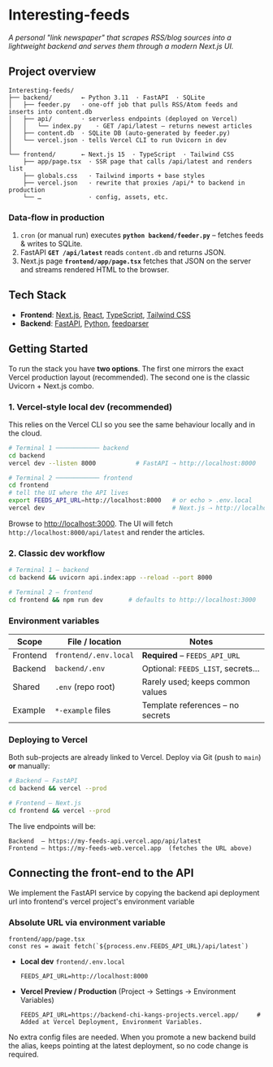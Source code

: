 # Interesting-feeds

*A personal "link newspaper" that scrapes RSS/blog sources into a lightweight backend and serves them through a modern Next.js UI.*

## Project overview

```
Interesting-feeds/
├── backend/        ← Python 3.11  · FastAPI  · SQLite
│   ├── feeder.py   · one-off job that pulls RSS/Atom feeds and inserts into content.db
│   ├── api/        · serverless endpoints (deployed on Vercel)
│   │   └── index.py    · GET /api/latest – returns newest articles
│   ├── content.db  · SQLite DB (auto-generated by feeder.py)
│   └── vercel.json · tells Vercel CLI to run Uvicorn in dev
│
└── frontend/       ← Next.js 15  · TypeScript  · Tailwind CSS
    ├── app/page.tsx  · SSR page that calls /api/latest and renders list
    ├── globals.css   · Tailwind imports + base styles
    ├── vercel.json   · rewrite that proxies /api/* to backend in production
    └── …             · config, assets, etc.
```

### Data-flow in production
1. `cron` (or manual run) executes **`python backend/feeder.py`** – fetches feeds & writes to SQLite.
2. FastAPI **`GET /api/latest`** reads `content.db` and returns JSON.
3. Next.js page **`frontend/app/page.tsx`** fetches that JSON on the server
   and streams rendered HTML to the browser.

## Tech Stack

-   **Frontend**: [Next.js](https://nextjs.org/), [React](https://react.dev/), [TypeScript](https://www.typescriptlang.org/), [Tailwind CSS](https://tailwindcss.com/)
-   **Backend**: [FastAPI](https://fastapi.tiangolo.com/), [Python](https://www.python.org/), [feedparser](https://pypi.org/project/feedparser/)

## Getting Started

To run the stack you have **two options**. The first one mirrors the
exact Vercel production layout (recommended). The second one is the
classic Uvicorn + Next.js combo.

### 1. Vercel-style local dev (recommended)

This relies on the Vercel CLI so you see the same behaviour locally and
in the cloud.

```bash
# Terminal 1 ──────────── backend
cd backend
vercel dev --listen 8000           # FastAPI ⇢ http://localhost:8000

# Terminal 2 ──────────── frontend
cd frontend
# tell the UI where the API lives
export FEEDS_API_URL=http://localhost:8000   # or echo > .env.local
vercel dev                                   # Next.js ⇢ http://localhost:3000
```

Browse to <http://localhost:3000>. The UI will fetch
`http://localhost:8000/api/latest` and render the articles.

### 2. Classic dev workflow

```bash
# Terminal 1 – backend
cd backend && uvicorn api.index:app --reload --port 8000

# Terminal 2 – frontend
cd frontend && npm run dev       # defaults to http://localhost:3000
```

### Environment variables

| Scope      | File / location            | Notes                              |
|------------|---------------------------|------------------------------------|
| Frontend   | `frontend/.env.local`     | **Required** – `FEEDS_API_URL`     |
| Backend    | `backend/.env`            | Optional: `FEEDS_LIST`, secrets…   |
| Shared     | `.env` (repo root)        | Rarely used; keeps common values   |
| Example    | `*-example` files         | Template references – no secrets   |

### Deploying to Vercel

Both sub-projects are already linked to Vercel. Deploy via Git (push to
`main`) **or** manually:

```bash
# Backend – FastAPI
cd backend && vercel --prod

# Frontend – Next.js
cd frontend && vercel --prod
```

The live endpoints will be:

```
Backend  – https://my-feeds-api.vercel.app/api/latest
Frontend – https://my-feeds-web.vercel.app  (fetches the URL above)
```

## Connecting the front-end to the API

We implement the FastAPI service by copying the backend api deployment url into frontend's vercel project's environment variable

### Absolute URL via environment variable

```
frontend/app/page.tsx
const res = await fetch(`${process.env.FEEDS_API_URL}/api/latest`)
```

* **Local dev**  `frontend/.env.local`
  ```
  FEEDS_API_URL=http://localhost:8000
  ```
* **Vercel Preview / Production**  (Project → Settings → Environment Variables)
  ```
  FEEDS_API_URL=https://backend-chi-kangs-projects.vercel.app/     # Added at Vercel Deployment, Environment Variables.
  ```
No extra config files are needed. When you promote a new backend build the
alias, keeps pointing at the latest deployment, so
no code change is required.